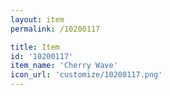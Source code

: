 ```yaml
---
layout: item
permalink: /10200117

title: Item
id: '10200117'
item_name: 'Cherry Wave'
icon_url: 'customize/10200117.png'
---
```

